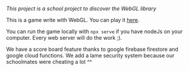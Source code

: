 _This project is a school project to discover the WebGL library_

This is a game write with WebGL. You can play it [here](https://hiudev.netlify.app/).

You can run the game locally with `npx serve` if you have nodeJs on your computer. Every web server will do the work ;).

We have a score board feature thanks to google firebase firestore and google cloud functions. We add a lame security system because our schoolmates were cheating a lot ^^
